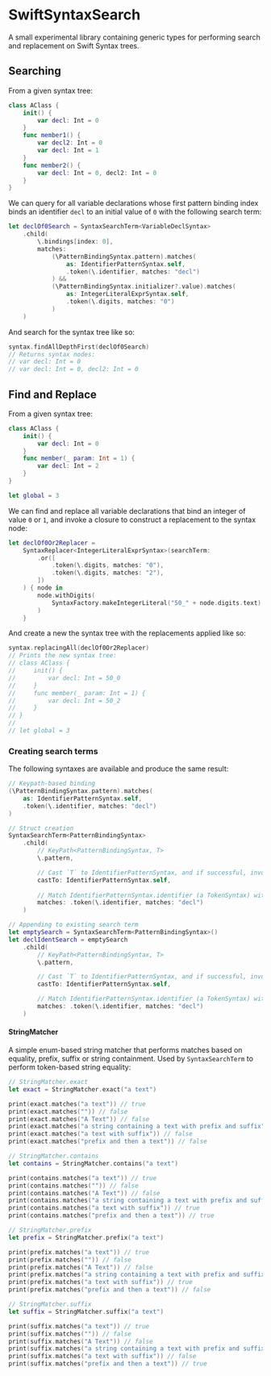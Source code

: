 # SwiftSyntaxSearch

A small experimental library containing generic types for performing search and replacement on Swift Syntax trees.

## Searching

From a given syntax tree:

```swift
class AClass {
    init() {
        var decl: Int = 0
    }
    func member1() {
        var decl2: Int = 0
        var decl: Int = 1
    }
    func member2() {
        var decl: Int = 0, decl2: Int = 0
    }
}
```

We can query for all variable declarations whose first pattern binding index binds an identifier `decl` to an initial value of `0` with the following search term:

```swift
let declOf0Search = SyntaxSearchTerm<VariableDeclSyntax>
    .child(
        \.bindings[index: 0],
        matches:
            (\PatternBindingSyntax.pattern).matches(
                as: IdentifierPatternSyntax.self,
                .token(\.identifier, matches: "decl")
            ) &&
            (\PatternBindingSyntax.initializer?.value).matches(
                as: IntegerLiteralExprSyntax.self,
                .token(\.digits, matches: "0")
            )
    )
```

And search for the syntax tree like so:

```swift
syntax.findAllDepthFirst(declOf0Search)
// Returns syntax nodes:
// var decl: Int = 0
// var decl: Int = 0, decl2: Int = 0
```

## Find and Replace

From a given syntax tree:

```swift
class AClass {
    init() {
        var decl: Int = 0
    }
    func member(_ param: Int = 1) {
        var decl: Int = 2
    }
}

let global = 3
```

We can find and replace all variable declarations that bind an integer of value `0` or `1`, and invoke a closure to construct a replacement to the syntax node:

```swift
let declOf0Or2Replacer =
    SyntaxReplacer<IntegerLiteralExprSyntax>(searchTerm:
        .or([
            .token(\.digits, matches: "0"),
            .token(\.digits, matches: "2"),
        ])
    ) { node in
        node.withDigits(
            SyntaxFactory.makeIntegerLiteral("50_" + node.digits.text)
        )
    }
```

And create a new the syntax tree with the replacements applied like so:

```swift
syntax.replacingAll(declOf0Or2Replacer)
// Prints the new syntax tree:
// class AClass {
//     init() {
//         var decl: Int = 50_0
//     }
//     func member(_ param: Int = 1) {
//         var decl: Int = 50_2
//     }
// }
// 
// let global = 3
```

### Creating search terms

The following syntaxes are available and produce the same result:

```swift
// Keypath-based binding
(\PatternBindingSyntax.pattern).matches(
    as: IdentifierPatternSyntax.self,
    .token(\.identifier, matches: "decl")
)

// Struct creation
SyntaxSearchTerm<PatternBindingSyntax>
    .child(
        // KeyPath<PatternBindingSyntax, T>
        \.pattern,

        // Cast `T` to IdentifierPatternSyntax, and if successful, invokes the matcher, otherwise matching fails.
        castTo: IdentifierPatternSyntax.self,
        
        // Match IdentifierPatternSyntax.identifier (a TokenSyntax) with a given StringMatcher (string literals match with `==`)
        matches: .token(\.identifier, matches: "decl")
    )

// Appending to existing search term
let emptySearch = SyntaxSearchTerm<PatternBindingSyntax>()
let declIdentSearch = emptySearch
    .child(
        // KeyPath<PatternBindingSyntax, T>
        \.pattern,

        // Cast `T` to IdentifierPatternSyntax, and if successful, invokes the matcher, otherwise matching fails.
        castTo: IdentifierPatternSyntax.self,

        // Match IdentifierPatternSyntax.identifier (a TokenSyntax) with a given StringMatcher (string literals match with `==`)
        matches: .token(\.identifier, matches: "decl")
    )
```

#### StringMatcher

A simple enum-based string matcher that performs matches based on equality, prefix, suffix or string containment. Used by `SyntaxSearchTerm` to perform token-based string equality:

```swift
// StringMatcher.exact
let exact = StringMatcher.exact("a text")

print(exact.matches("a text")) // true
print(exact.matches("")) // false
print(exact.matches("A Text")) // false
print(exact.matches("a string containing a text with prefix and suffix")) // false
print(exact.matches("a text with suffix")) // false
print(exact.matches("prefix and then a text")) // false

// StringMatcher.contains
let contains = StringMatcher.contains("a text")

print(contains.matches("a text")) // true
print(contains.matches("")) // false
print(contains.matches("A Text")) // false
print(contains.matches("a string containing a text with prefix and suffix")) // true
print(contains.matches("a text with suffix")) // true
print(contains.matches("prefix and then a text")) // true

// StringMatcher.prefix
let prefix = StringMatcher.prefix("a text")

print(prefix.matches("a text")) // true
print(prefix.matches("")) // false
print(prefix.matches("A Text")) // false
print(prefix.matches("a string containing a text with prefix and suffix")) // false
print(prefix.matches("a text with suffix")) // true
print(prefix.matches("prefix and then a text")) // false

// StringMatcher.suffix
let suffix = StringMatcher.suffix("a text")

print(suffix.matches("a text")) // true
print(suffix.matches("")) // false
print(suffix.matches("A Text")) // false
print(suffix.matches("a string containing a text with prefix and suffix")) // false
print(suffix.matches("a text with suffix")) // false
print(suffix.matches("prefix and then a text")) // true
```
